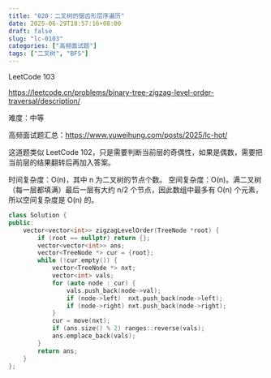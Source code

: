 ```yaml
---
title: "020：二叉树的锯齿形层序遍历"
date: 2025-06-29T18:57:16+08:00
draft: false
slug: "lc-0103"
categories: ["高频面试题"]
tags: ["二叉树", "BFS"]
---
```


LeetCode 103

https://leetcode.cn/problems/binary-tree-zigzag-level-order-traversal/description/

难度：中等

高频面试题汇总：https://www.yuweihung.com/posts/2025/lc-hot/

这道题类似 LeetCode 102，只是需要判断当前层的奇偶性，如果是偶数，需要把当前层的结果翻转后再加入答案。

时间复杂度：O(n)，其中 n 为二叉树的节点个数。
空间复杂度：O(n)。满二叉树（每一层都填满）最后一层有大约 n/2 个节点，因此数组中最多有 O(n) 个元素，所以空间复杂度是 O(n) 的。

<!--more-->

```cpp
class Solution {
public:
    vector<vector<int>> zigzagLevelOrder(TreeNode *root) {
        if (root == nullptr) return {};
        vector<vector<int>> ans;
        vector<TreeNode *> cur = {root};
        while (!cur.empty()) {
            vector<TreeNode *> nxt;
            vector<int> vals;
            for (auto node : cur) {
                vals.push_back(node->val);
                if (node->left)  nxt.push_back(node->left);
                if (node->right) nxt.push_back(node->right);
            }
            cur = move(nxt);
            if (ans.size() % 2) ranges::reverse(vals);
            ans.emplace_back(vals);
        }
        return ans;
    }
};
```
